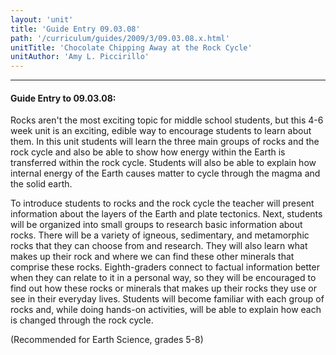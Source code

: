 ```yaml
---
layout: 'unit'
title: 'Guide Entry 09.03.08'
path: '/curriculum/guides/2009/3/09.03.08.x.html'
unitTitle: 'Chocolate Chipping Away at the Rock Cycle'
unitAuthor: 'Amy L. Piccirillo'
---
```


<body>
<hr/>
 <h4>
  Guide Entry to 09.03.08:
 </h4>
 Rocks aren't the most exciting topic for middle school students, but this 4-6 week unit is an exciting, edible way to encourage students to learn about them. In this unit students will learn the three main groups of rocks and the rock cycle and also be able to show how energy within the Earth is transferred within the rock cycle. Students will also be able to explain how internal energy of the Earth causes matter to cycle through the magma and the solid earth.
<p>
  To introduce students to rocks and the rock cycle the teacher will present information about the layers of the Earth and plate tectonics. Next, students will be organized into small groups to research basic information about rocks. There will be a variety of igneous, sedimentary, and metamorphic rocks that they can choose from and research. They will also learn what makes up their rock and where we can find these other minerals that comprise these rocks. Eighth-graders connect to factual information better when they can relate to it in a personal way, so they will be encouraged to find out how these rocks or minerals that makes up their rocks they use or see in their everyday lives. Students will become familiar with each group of rocks and, while doing hands-on activities, will be able to explain how each is changed through the rock cycle.
 </p>
<p>
  (Recommended for Earth Science, grades 5-8)
 </p>

</body>
